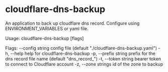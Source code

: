 # cloudflare-dns-backup
An application to back up cloudflare dns record. Configure using ENVIRONMENT_VARIABLES or yaml file.

Usage:
  cloudflare-dns-backup [flags]

Flags:
      --config string   config file (default "./cloudflare-dns-backup.yaml")
  -h, --help            help for cloudflare-dns-backup
  -p, --prefix string   prefix for the dns record file name (default "dns_record_")
  -t, --token string    bearer token to connect to Cloudflare account
  -z, --zone strings    id of the zone to backup

